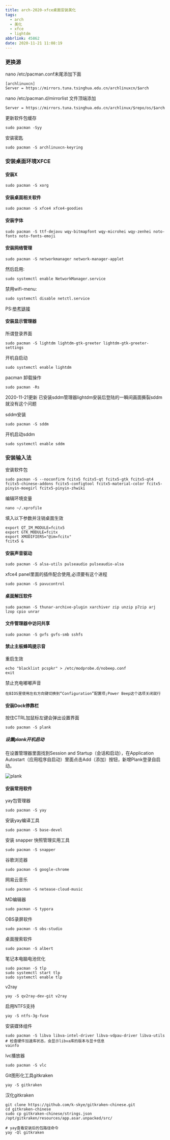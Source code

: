 ```yaml
---
title: arch-2020-xfce桌面安装美化
tags:
  - arch
  - 美化
  - xfce
  - lightdm
abbrlink: 45862
date: 2020-11-21 11:08:19
---
```


### 更换源

nano  /etc/pacman.conf末尾添加下面

```
[archlinuxcn]
Server = https://mirrors.tuna.tsinghua.edu.cn/archlinuxcn/$arch
```

nano /etc/pacman.d/mirrorlist 文件顶端添加

```
Server = https://mirrors.tuna.tsinghua.edu.cn/archlinux/$repo/os/$arch
```

更新软件包缓存

```
sudo pacman -Syy
```

安装密匙

```
sudo pacman -S archlinuxcn-keyring
```

### 安装桌面环境XFCE

#### 安装X

```
sudo pacman -S xorg
```

#### 安装桌面相关软件

```
sudo pacman -S xfce4 xfce4-goodies
```

#### 安装字体

```
sudo pacman -S ttf-dejavu wqy-bitmapfont wqy-microhei wqy-zenhei noto-fonts noto-fonts-emoji
```

#### 安装网络管理

```
sudo pacman -S networkmanager network-manager-applet
```

然后启用:

```
sudo systemctl enable NetworkManager.service
```

禁用wifi-menu:

```
sudo systemctl disable netctl.service
```

PS:[参考链接](https://bbs.archlinuxcn.org/viewtopic.php?id=3105)

#### 安装显示管理器

所谓登录界面

```
sudo pacman -S lightdm lightdm-gtk-greeter lightdm-gtk-greeter-settings
```

开机自启动

```
sudo systemctl enable lightdm
```

pacman 卸载操作

```
sudo pacman -Rs
```

2020-11-21更新 已安装sddm管理器lightdm安装后登陆的一瞬间画面撕裂sddm就没有这个问题

sddm安装

```
sudo pacman -S sddm
```

开机启动sddm

```
sudo systemctl enable sddm
```

### 安装输入法

安装软件包

```
sudo pacman -S --noconfirm fcitx5 fcitx5-qt fcitx5-gtk fcitx5-qt4 fcitx5-chinese-addons fcitx5-configtool fcitx5-material-color fcitx5-pinyin-moegirl fcitx5-pinyin-zhwiki
```

编辑环境变量

```
nano ~/.xprofile
```

填入以下参数并注销桌面生效

```
export QT_IM_MODULE=fcitx5
export GTK_MODULE=fcitx
export XMODIFIERS="@im=fcitx"
fcitx5 &
```

#### 安装声音驱动

```
sudo pacman -S alsa-utils pulseaudio pulseaudio-alsa
```

xfce4 panel里面的插件配合使用,必须要有这个进程

```
sudo pacman -S pavucontrol 
```

#### 桌面解压软件

```
sudo pacman -S thunar-archive-plugin xarchiver zip unzip p7zip arj lzop cpio unrar
```

#### 文件管理器中访问共享

```
sudo pacman -S gvfs gvfs-smb sshfs
```

#### 禁止主板蜂鸣提示音

重启生效

```
echo "blacklist pcspkr" > /etc/modprobe.d/nobeep.conf
exit
```

禁止充电嘟嘟声音

```
在BIOS里使用左右方向键切换到“Configuration”配置项;Power Beep这个选项关闭就行
```

#### 安装Dock停靠栏

按住CTRL加鼠标左键会弹出设置界面

```
sudo pacman -S plank
```

##### 设置plank开机启动

在设置管理器里面找到Session and Startup（会话和启动），在Application Autostart（应用程序自启动）里面点击Add（添加）按钮，新增Plank登录自启动。

![plank](/img/20615571-3c9ebed44346d1f2.png)

#### 安装常用软件

yay包管理器

```
sudo pacman -S yay
```

安装yay编译工具

```
sudo pacman -S base-devel 
```

安装 snapper 快照管理实用工具

```
sudo pacman -S snapper 
```

谷歌浏览器

```
sudo pacman -S google-chrome
```

网易云音乐

```
sudo pacman -S netease-cloud-music
```

MD编辑器

```
sudo pacman -S typora
```

OBS录屏软件

```
sudo pacman -S obs-studio
```

桌面搜索软件

```
sudo pacman -S albert
```

笔记本电脑电池优化

```
sudo pacman -S tlp
sudo systemctl start tlp 
sudo systemctl enable tlp

```

v2ray

```
yay -S qv2ray-dev-git v2ray

```

启用NTFS支持

```
yay -S ntfs-3g-fuse
```

安装媒体组件

```
sudo pacman -S libva libva-intel-driver libva-vdpau-driver libva-utils
# 检查硬件加速库状态，会显示libva库的版本与显卡信息
vainfo
```

lvc播放器

```
sudo pacman -S vlc 
```

Git图形化工具gitkraken

```
yay -S gitkraken
```

汉化gitkraken 

```
git clone https://github.com/k-skye/gitkraken-chinese.git
cd gitkraken-chinese
sudo cp gitkraken-chinese/strings.json   /opt/gitkraken/resources/app.asar.unpacked/src/

# yay查看安装后的包路径命令
yay -Ql gitkraken
```

